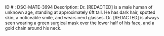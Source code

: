 ID # : DSC-MATE-3694
Description: Dr. [REDACTED] is a male human of unknown age, standing at approximately 6ft tall. He has dark hair, spotted skin, a noticeable smile, and wears nerd glasses. Dr. [REDACTED] is always seen wearing a green surgical mask over the lower half of his face, and a gold chain around his neck. 